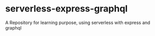 # serverless-express-graphql

A Repository for learning purpose, using serverless with express and graphql